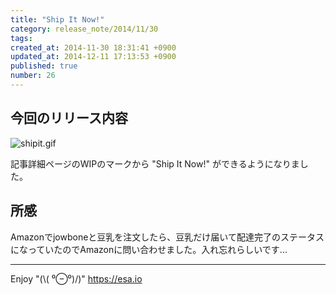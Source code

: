 ```yaml
---
title: "Ship It Now!"
category: release_note/2014/11/30
tags: 
created_at: 2014-11-30 18:31:41 +0900
updated_at: 2014-12-11 17:13:53 +0900
published: true
number: 26
---
```


## 今回のリリース内容

![shipit.gif](https://img.esa.io/uploads/production/pictures/105/1273/image/6489ea353bb4510e9ed2e6761338ca30.gif)

記事詳細ページのWIPのマークから "Ship It Now!" ができるようになりました。

## 所感
Amazonでjowboneと豆乳を注文したら、豆乳だけ届いて配達完了のステータスになっていたのでAmazonに問い合わせました。入れ忘れらしいです...

---
Enjoy "(\\( ⁰⊖⁰)/)"
https://esa.io

